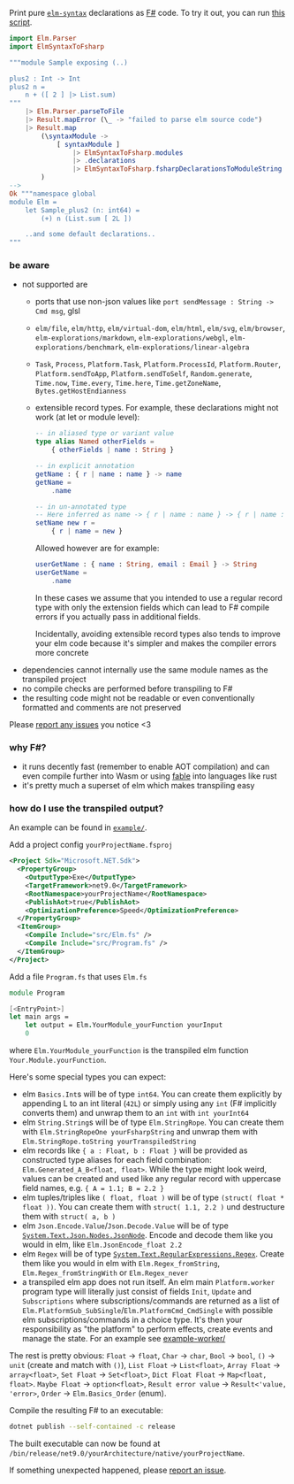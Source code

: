 Print pure [`elm-syntax`](https://dark.elm.dmy.fr/packages/stil4m/elm-syntax/latest/) declarations as [F#](https://fsharp.org/) code.
To try it out, you can
run [this script](https://github.com/lue-bird/elm-syntax-to-fsharp/tree/main/node-elm-to-fsharp).

```elm
import Elm.Parser
import ElmSyntaxToFsharp

"""module Sample exposing (..)

plus2 : Int -> Int
plus2 n =
    n + ([ 2 ] |> List.sum)
"""
    |> Elm.Parser.parseToFile
    |> Result.mapError (\_ -> "failed to parse elm source code")
    |> Result.map
        (\syntaxModule ->
            [ syntaxModule ]
                |> ElmSyntaxToFsharp.modules
                |> .declarations
                |> ElmSyntaxToFsharp.fsharpDeclarationsToModuleString
        )
-->
Ok """namespace global
module Elm =
    let Sample_plus2 (n: int64) =
        (+) n (List.sum [ 2L ])

    ..and some default declarations..
"""
```

### be aware

-   not supported are
    -   ports that use non-json values like `port sendMessage : String -> Cmd msg`, glsl
    -   `elm/file`, `elm/http`, `elm/virtual-dom`, `elm/html`, `elm/svg`, `elm/browser`, `elm-explorations/markdown`, `elm-explorations/webgl`, `elm-explorations/benchmark`, `elm-explorations/linear-algebra`
    -   `Task`, `Process`, `Platform.Task`, `Platform.ProcessId`, `Platform.Router`, `Platform.sendToApp`, `Platform.sendToSelf`, `Random.generate`, `Time.now`, `Time.every`, `Time.here`, `Time.getZoneName`, `Bytes.getHostEndianness`
    -   extensible record types. For example, these declarations might not work (at let or module level):
        ```elm
        -- in aliased type or variant value
        type alias Named otherFields =
            { otherFields | name : String }
        
        -- in explicit annotation
        getName : { r | name : name } -> name
        getName =
            .name
        
        -- in un-annotated type
        -- Here inferred as name -> { r | name : name } -> { r | name : name }
        setName new r =
            { r | name = new }
        ```
        Allowed however are for example:
        ```elm
        userGetName : { name : String, email : Email } -> String
        userGetName =
            .name
        ```
        In these cases we assume that you intended to use a regular record type with only the extension fields which can lead to F# compile errors if you actually pass in additional fields.

        Incidentally, avoiding extensible record types
        also tends to improve your elm code because it's simpler and makes the compiler errors more concrete
-   dependencies cannot internally use the same module names as the transpiled project
-   no compile checks are performed before transpiling to F#
-   the resulting code might not be readable or even conventionally formatted and comments are not preserved

Please [report any issues](https://github.com/lue-bird/elm-syntax-to-fsharp/issues/new) you notice <3

### why F#?
-   it runs decently fast (remember to enable AOT compilation) and can even compile further into Wasm or using [fable](https://fable.io/) into languages like rust 
-   it's pretty much a superset of elm which makes transpiling easy

### how do I use the transpiled output?
An example can be found in [`example/`](https://github.com/lue-bird/elm-syntax-to-fsharp/tree/main/example).

Add a project config `yourProjectName.fsproj`
```xml
<Project Sdk="Microsoft.NET.Sdk">
  <PropertyGroup>
    <OutputType>Exe</OutputType>
    <TargetFramework>net9.0</TargetFramework>
    <RootNamespace>yourProjectName</RootNamespace>
    <PublishAot>true</PublishAot>
    <OptimizationPreference>Speed</OptimizationPreference>
  </PropertyGroup>
  <ItemGroup>
    <Compile Include="src/Elm.fs" />
    <Compile Include="src/Program.fs" />
  </ItemGroup>
</Project>
```
Add a file `Program.fs` that uses `Elm.fs`
```fs
module Program

[<EntryPoint>]
let main args =
    let output = Elm.YourModule_yourFunction yourInput
    0
```
where `Elm.YourModule_yourFunction` is the transpiled elm function `Your.Module.yourFunction`.

Here's some special types you can expect:
  - elm `Basics.Int`s will be of type `int64`.
    You can create them explicitly by appending L to an int literal (`42L`)
    or simply using any `int` (F# implicitly converts them)
    and unwrap them to an `int` with `int yourInt64`
  - elm `String.String`s will be of type `Elm.StringRope`.
    You can create them with `Elm.StringRopeOne yourFsharpString`
    and unwrap them with `Elm.StringRope.toString yourTranspiledString`
  - elm records like `{ a : Float, b : Float }` will be provided as
    constructed type aliases for each field combination: `Elm.Generated_A_B<float, float>`.
    While the type might look weird, values can be created and used like any regular record with uppercase field names, e.g. `{ A = 1.1; B = 2.2 }`
  - elm tuples/triples like `( float, float )`
    will be of type `(struct( float * float ))`.
    You can create them with `struct( 1.1, 2.2 )` und destructure them with `struct( a, b )`
  - elm `Json.Encode.Value`/`Json.Decode.Value` will be of type
    [`System.Text.Json.Nodes.JsonNode`](https://learn.microsoft.com/en-us/dotnet/api/system.text.json.nodes.jsonnode?view=net-9.0).
    Encode and decode them like you would in elm, like `Elm.JsonEncode_float 2.2`
  - elm `Regex` will be of type [`System.Text.RegularExpressions.Regex`](https://learn.microsoft.com/en-us/dotnet/api/system.text.regularexpressions.regex?view=net-9.0).
    Create them like you would in elm with `Elm.Regex_fromString`, `Elm.Regex_fromStringWith` or `Elm.Regex_never`
  - a transpiled elm app does not run itself.
    An elm main `Platform.worker` program type will literally just consist of fields `Init`, `Update` and `Subscriptions` where
    subscriptions/commands are returned as a list of `Elm.PlatformSub_SubSingle`/`Elm.PlatformCmd_CmdSingle` with possible elm subscriptions/commands in a choice type.
    It's then your responsibility as "the platform" to perform effects, create events and manage the state. For an example see [example-worker/](https://github.com/lue-bird/elm-syntax-to-fsharp/tree/main/example-worker)

The rest is pretty obvious: `Float` → `float`, `Char` → `char`, `Bool` → `bool`, `()` → `unit` (create and match with `()`), `List Float` -> `List<float>`, `Array Float` → `array<float>`, `Set Float` -> `Set<float>`, `Dict Float Float` → `Map<float, float>`. `Maybe Float` → `option<float>`, `Result error value` → `Result<'value, 'error>`, `Order` → `Elm.Basics_Order` (enum).

Compile the resulting F# to an executable:
```bash
dotnet publish --self-contained -c release
```
The built executable can now be found at `/bin/release/net9.0/yourArchitecture/native/yourProjectName`.

If something unexpected happened,
please [report an issue](https://github.com/lue-bird/elm-syntax-to-fsharp/issues/new).
